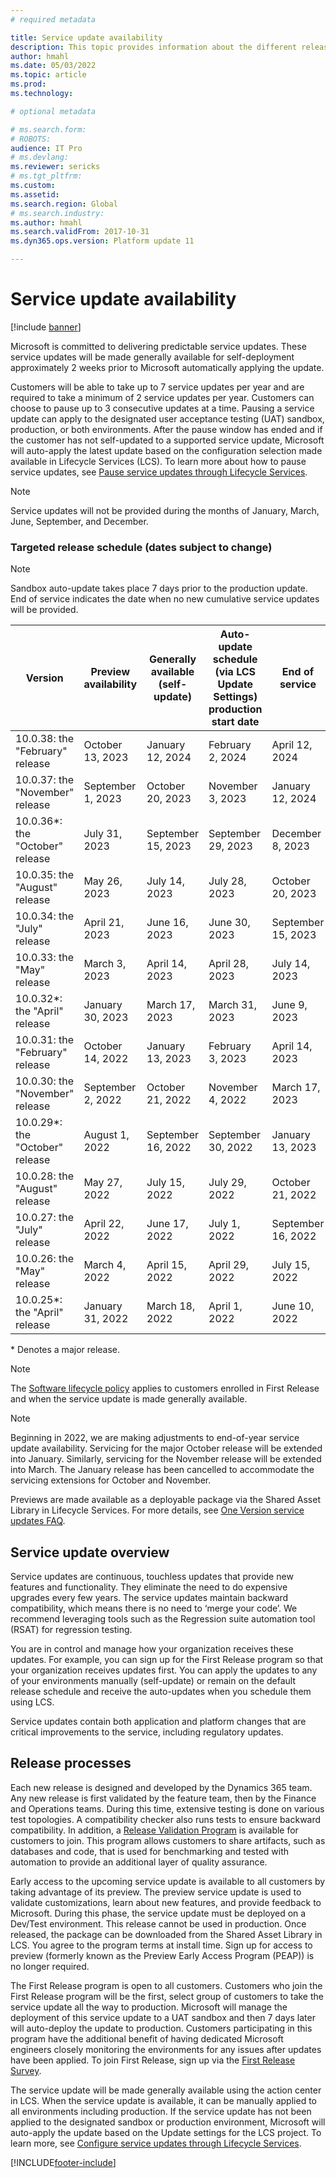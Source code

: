 ```yaml
---
# required metadata

title: Service update availability
description: This topic provides information about the different release options.
author: hmahl
ms.date: 05/03/2022
ms.topic: article
ms.prod: 
ms.technology: 

# optional metadata

# ms.search.form: 
# ROBOTS: 
audience: IT Pro
# ms.devlang: 
ms.reviewer: sericks
# ms.tgt_pltfrm: 
ms.custom: 
ms.assetid: 
ms.search.region: Global
# ms.search.industry: 
ms.author: hmahl
ms.search.validFrom: 2017-10-31
ms.dyn365.ops.version: Platform update 11

---
```


# Service update availability

[!include [banner](../includes/banner.md)]

Microsoft is committed to delivering predictable service updates. These service updates will be made generally available for self-deployment approximately 2 weeks prior to Microsoft automatically applying the update. 

Customers will be able to take up to 7 service updates per year and are required to take a minimum of 2 service updates per year. Customers can choose to pause up to 3 consecutive updates at a time. Pausing a service update can apply to the designated user acceptance testing (UAT) sandbox, production, or both environments. After the pause window has ended and if the customer has not self-updated to a supported service update, Microsoft will auto-apply the latest update based on the configuration selection made available in Lifecycle Services (LCS). To learn more about how to pause service updates, see [Pause service updates through Lifecycle Services](../../dev-itpro/lifecycle-services/pause-service-updates.md).

> [!NOTE] 
> Service updates will not be provided during the months of January, March, June, September, and December. 

### Targeted release schedule (dates subject to change)

> [!NOTE] 
> Sandbox auto-update takes place 7 days prior to the production update.  End of service indicates the date when no new cumulative service updates will be provided.

|     Version     | Preview availability        | Generally available (self-update) | Auto-update schedule (via LCS Update Settings) production start date | End of service     |
|-----------------|-----------------------------|-----------------------------------|----------------------------------------------------------------------|--------------------|
|     10.0.38: the "February" release     | October 13, 2023            | January 12, 2024                  | February 2, 2024                                                     | April 12, 2024     |
|     10.0.37: the "November" release     | September 1, 2023           | October 20, 2023                  | November 3, 2023                                                     | January 12, 2024   |
|     10.0.36\*: the "October" release   | July 31, 2023               | September 15, 2023                | September 29, 2023                                                   | December 8, 2023   |
|     10.0.35: the "August" release     | May 26, 2023                | July 14, 2023                     | July 28, 2023                                                        | October 20, 2023   |
|     10.0.34: the "July" release     | April 21, 2023              | June 16, 2023                     | June 30, 2023                                                        | September 15, 2023 |
|   10.0.33: the "May" release    | March 3, 2023               | April 14, 2023                    | April 28, 2023                                                       | July 14, 2023      |
|     10.0.32\*: the "April" release   | January 30, 2023            | March 17, 2023                    | March 31, 2023                                                       | June 9, 2023       |
|     10.0.31: the "February" release     | October 14, 2022            | January 13, 2023                  | February 3, 2023                                                     | April 14, 2023     |
|     10.0.30: the "November" release     | September 2, 2022           | October 21, 2022                  | November 4, 2022                                                     | March 17, 2023   |
|     10.0.29\*: the "October" release  | August 1, 2022              | September 16, 2022                | September 30, 2022                                                   | January 13, 2023   |
|     10.0.28: the "August" release     | May 27, 2022                | July 15, 2022                     | July 29, 2022                                                        | October 21, 2022   |
|     10.0.27: the "July" release     | April 22, 2022              | June 17, 2022                     | July 1, 2022                                                         | September 16, 2022 |
|     10.0.26: the "May" release    | March 4, 2022               | April 15, 2022                    | April 29, 2022                                                       | July 15, 2022      |
|     10.0.25\*: the "April" release   | January 31, 2022            | March 18, 2022                    | April 1, 2022                                                        | June 10, 2022      |

\* Denotes a major release.
 
> [!NOTE]
> The [Software lifecycle policy](../../dev-itpro/migration-upgrade/versions-update-policy.md) applies to customers enrolled in First Release and when the service update is made generally available.

> [!NOTE]
> Beginning in 2022, we are making adjustments to end-of-year service update availability. Servicing for the major October release will be extended into January.  Similarly, servicing for the November release will be extended into March. The January release has been cancelled to accommodate the servicing extensions for October and November.

Previews are made available as a deployable package via the Shared Asset Library in Lifecycle Services. For more details, see [One Version service updates FAQ](one-version.md). 

## Service update overview
Service updates are continuous, touchless updates that provide new features and functionality. They eliminate the need to do expensive upgrades every few years. The service updates maintain backward compatibility, which means there is no need to ‘merge your code’.  We recommend leveraging tools such as the Regression suite automation tool (RSAT) for regression testing.

You are in control and manage how your organization receives these updates. For example, you can sign up for the First Release program so that your organization receives updates first. You can apply the updates to any of your environments manually (self-update) or remain on the default release schedule and receive the auto-updates when you schedule them using LCS.

Service updates contain both application and platform changes that are critical improvements to the service, including regulatory updates. 

## Release processes

Each new release is designed and developed by the Dynamics 365 team. Any new release is first validated by the feature team, then by the Finance and Operations teams. During this time, extensive testing is done on various test topologies. A compatibility checker also runs tests to ensure backward compatibility. In addition, a [Release Validation Program](https://forms.office.com/Pages/ResponsePage.aspx?id=v4j5cvGGr0GRqy180BHbR56j8lZs0FdAvwT75_WNFyxUQVdKVkVORjVDNloxTEkwS1JUSUxWN1pSWi4u) is available for customers to join. This program allows customers to share artifacts, such as databases and code, that is used for benchmarking and tested with automation to provide an additional layer of quality assurance.

Early access to the upcoming service update is available to all customers by taking advantage of its preview. The preview service update is used to validate customizations, learn about new features, and provide feedback to Microsoft.  During this phase, the service update must be deployed on a Dev/Test environment.  This release cannot be used in production. Once released, the package can be downloaded from the Shared Asset Library in LCS. You agree to the program terms at install time. Sign up for access to preview (formerly known as the Preview Early Access Program (PEAP)) is no longer required.

The First Release program is open to all customers. Customers who join the First Release program will be the first, select group of customers to take the service update all the way to production.  Microsoft will manage the deployment of this service update to a UAT sandbox and then 7 days later will auto-deploy the update to production. Customers participating in this program have the additional benefit of having dedicated Microsoft engineers closely monitoring the environments for any issues after updates have been applied. To join First Release, sign up via the [First Release Survey](https://aka.ms/FirstReleaseFnO).  

The service update will be made generally available using the action center in LCS.  When the service update is available, it can be manually applied to all environments including production.  If the service update has not been applied to the designated sandbox or production environment, Microsoft will auto-apply the update based on the Update settings for the LCS project. To learn more, see [Configure service updates through Lifecycle Services](../../dev-itpro/lifecycle-services/configure-service-updates.md).


[!INCLUDE[footer-include](../../../includes/footer-banner.md)]
